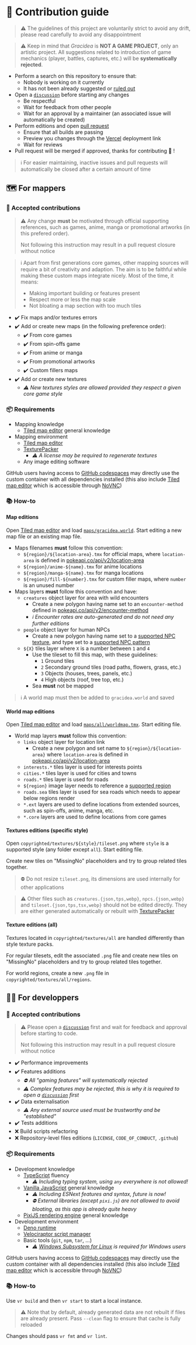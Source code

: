 # 🌺 Contribution guide

> ⚠️ The guidelines of this project are voluntarily strict to avoid any drift, please read carefully to avoid any  disappointment

> ⚠️ Keep in mind that *Gracidea* is **NOT A GAME PROJECT**, only an artistic project. All suggestions related to introduction of game mechanics (player, battles, captures, etc.) will be **systematically rejected**.

- Perform a search on this repository to ensure that:
  - Nobody is working on it currently
  - It has not been already suggested or [ruled out](https://github.com/lowlighter/gracidea/labels/%E2%9B%94%20wontdo)
- Open a [`discussion`](https://github.com/lowlighter/gracidea/discussions/new?category=ideas) before starting any changes
  - Be respectful
  - Wait for feedback from other people
  - Wait for an approval by a maintainer (an associated issue will automatically be created)
- Perform editions and open [pull request](https://github.com/lowlighter/gracidea/pulls)
  - Ensure that all builds are passing
  - Preview you changes through the [Vercel](https://vercel.com) deployment link
  - Wait for reviews
- Pull request will be merged if approved, thanks for contributing 🥳 !

> ℹ️ For easier maintaining, inactive issues and pull requests will automatically be closed after a certain amount of time

## 🗺️ For mappers

### 🤝 Accepted contributions

> ⚠️ Any change **must** be motivated through official supporting references, such as games, anime, manga or promotional artworks (in this prefered order).
>
> Not following this instruction may result in a pull request closure without notice

> ℹ️ Apart from first generations core games, other mapping sources will require a bit of creativity and adaption. The aim is to be faithful while making these custom maps integrate nicely. Most of the time, it means:
> - Making important building or features present
> - Respect more or less the map scale
> - Not bloating a map section with too much tiles

- ✔️ Fix maps and/or textures errors
- ✔️ Add or create new maps (in the following preference order):
  - ✔️ From core games
  - ✔️ From spin-offs game
  - ✔️ From anime or manga
  - ✔️ From promotional artworks
  - ✔️ Custom fillers maps
- ✔️ Add or create new textures
  - *⚠️ New textures styles are allowed provided they respect a given core game style*

### 📦 Requirements

- Mapping knowledge
  - [Tiled map editor](https://doc.mapeditor.org/en/stable/) general knowledge
- Mapping environment
  - [Tiled map editor](https://www.mapeditor.org)
  - [TexturePacker](https://www.codeandweb.com/texturepacker)
    - *⚠️ A license may be required to regenerate textures*
  - Any image editing software

GitHub users having access to [GitHub codespaces](https://github.com/features/codespaces) may directly use the custom container with all dependencies installed (this also include [Tiled map editor](https://www.mapeditor.org) which is accessible through [NoVNC](https://novnc.com))

### 📚 How-to

#### Map editions

Open [Tiled map editor](https://www.mapeditor.org) and load [`maps/gracidea.world`](/maps/gracidea.world).
Start editing a new map file or an existing map file.

- Maps filenames **must** follow this convention:
  - `${region}/${location-area}.tmx` for official maps, where `location-area` is defined in [pokeapi.co/api/v2/location-area](https://pokeapi.co/api/v2/location-area)
  - `${region}/anime-${name}.tmx` for anime locations
  - `${region}/manga-${name}.tmx` for manga locations
  - `${region}/fill-${number}.tmx` for custom filler maps, where `number` is an unused number
- Maps layers **must** follow this convention and have:
  - `creatures` object layer for area with wild encounters
    - Create a new polygon having name set to an `encounter-method` defined in [pokeapi.co/api/v2/encounter-method](https://pokeapi.co/api/v2/encounter-method)
    - *ℹ️ Encounter rates are auto-generated and do not need any further editions*
  - `people` object layer for human NPCs
    - Create a new polygon having name set to a [supported NPC texture](/copyrighted/textures/rse/npcs.json), and type set to a [supported NPC pattern](https://github.com/lowlighter/gracidea/blob/74505b775d2a4eace0e61e05dc263bff28a9afa7/app/client/js/app/maps/npc.human.ts#L99-L106)
  - `${X}` tiles layer where `X` is a number between `1` and `4`
    - Use the tileset to fill this map, with these guidelines:
      - `1` Ground tiles
      - `2` Secondary ground tiles (road paths, flowers, grass, etc.)
      - `3` Objects (houses, trees, panels, etc.)
      - `4` High objects (roof, tree top, etc.)
    - Sea **must** not be mapped

> ℹ️ A world map must then be added to `gracidea.world` and saved

#### World map editions

Open [Tiled map editor](https://www.mapeditor.org) and load [`maps/all/worldmap.tmx`](/maps/all/worldmap.tmx).
Start editing file.

- World map layers **must** follow this convention:
  - `links` object layer for location link
    - Create a new polygon and set name to `${region}/${location-area}` where `location-area` is defined in [pokeapi.co/api/v2/location-area](https://pokeapi.co/api/v2/location-area)
  - `interests.*` tiles layer is used for interests points
  - `cities.*` tiles layer is used for cities and towns
  - `roads.*` tiles layer is used for roads
  - `${region}` image layer needs to reference a [supported region](/copyrighted/textures/all/regions)
  - `roads.sea` tiles layer is used for sea roads which needs to appear below regions render
  - `*.ext` layers are used to define locations from extended sources, such as spin-offs, anime, manga, etc.
  - `*.core` layers are used to define locations from core games

#### Textures editions (specific style)

Open `copyrighted/textures/${style}/tileset.png` where `style` is a supported style (any folder except `all`).
Start editing file.

Create new tiles on "MissingNo" placeholders and try to group related tiles together.

> ⛔ Do not resize `tileset.png`, its dimensions are used internally for other applications

> ⚠️ Other files such as `creatures.{json,tps,webp}`, `npcs.{json,webp}` and `tileset.{json,tps,tsx,webp}` should not be edited directly. They are either generated automatically or rebuilt with [TexturePacker](https://www.codeandweb.com/texturepacker)

#### Texture editions (all)

Textures located in `copyrighted/textures/all` are handled differently than style texture packs.

For regular tilesets, edit the associated `.png` file and create new tiles on "MissingNo" placeholders and try to group related tiles together.

For world regions, create a new `.png` file in `copyrighted/textures/all/regions`.

## 👨‍💻 For developpers

### 🤝 Accepted contributions

> ⚠️ Please open a [`discussion`](https://github.com/lowlighter/gracidea/discussions/new?category=ideas) first and wait for feedback and approval before starting to code.
>
> Not following this instruction may result in a pull request closure without notice

- ✔️ Performance improvements
- ✔️ Features additions
  - *⛔ All "gaming features" will systematically rejected*
  - *⚠️ Complex features may be rejected, this is why it is required to open a [`discussion`](https://github.com/lowlighter/gracidea/discussions/new?category=ideas) first*
- ✔️ Data externalisation
  - *⚠️ Any external source used must be trustworthy and be "established"*
- ✔️ Tests additions
- ❌ Build scripts refactoring
- ❌ Repository-level files editions (`LICENSE`, `CODE_OF_CONDUCT`, `.github`)

### 📦 Requirements

- Development knowledge
  - [TypeScript](https://www.typescriptlang.org) fluency
    - *⚠️ Including typing system, using `any` everywhere is not allowed!*
  - [Vanilla JavaScript](https://developer.mozilla.org/en-US/docs/Web/JavaScript) general knowledge
    - *⚠️ Including ESNext features and syntax, future is now!*
    - *⛔ External libraries (except `pixi.js`) are not allowed to avoid bloating, as this app is already quite heavy*
  - [PixiJS rendering engine](https://pixijs.com) general knowledge
- Development environment
  - [Deno runtime](https://deno.land)
  - [Velociraptor script manager](https://velociraptor.run)
  - Basic tools (`git`, `npm`, `tar`, ...)
    - *⚠️ [Windows Subsystem for Linux](https://docs.microsoft.com/en-us/windows/wsl) is required for Windows users*

GitHub users having access to [GitHub codespaces](https://github.com/features/codespaces) may directly use the custom container with all dependencies installed (this also include [Tiled map editor](https://www.mapeditor.org) which is accessible through [NoVNC](https://novnc.com))


### 📚 How-to

Use `vr build` and then `vr start` to start a local instance.

> ⚠️ Note that by default, already generated data are not rebuilt if files are already present. Pass `--clean` flag to ensure that cache is fully reloaded

Changes should pass `vr fmt` and `vr lint`.
